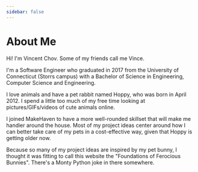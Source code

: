 ```yaml
---
sidebar: false
---
```


# About Me
Hi! I'm Vincent Chov. Some of my friends call me Vince.

I'm a Software Engineer who graduated in 2017 from the University of
Connecticut (Storrs campus) with a Bachelor of Science in Engineering, Computer
Science and Engineering.

I love animals and have a pet rabbit named Hoppy, who was born in April 2012. I
spend a little too much of my free time looking at pictures/GIFs/videos of cute
animals online.

I joined MakeHaven to have a more well-rounded skillset that will make me
handier around the house.  Most of my project ideas center around how I can
better take care of my pets in a cost-effective way, given that Hoppy is
getting older now.

Because so many of my project ideas are inspired by my pet bunny, I thought it
was fitting to call this website the "Foundations of Ferocious Bunnies".
There's a Monty Python joke in there somewhere.
